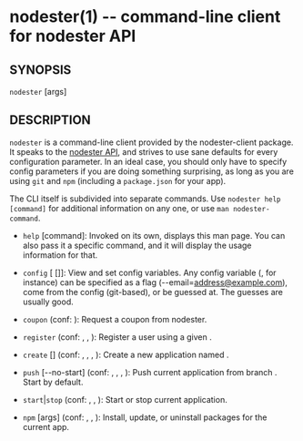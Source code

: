 nodester(1) -- command-line client for nodester API
===================================================

## SYNOPSIS

`nodester` <command> [args]

## DESCRIPTION

`nodester` is a command-line client provided by the nodester-client
package. It speaks to the [nodester API][], and strives to use sane
defaults for every configuration parameter. In an ideal case, you
should only have to specify config parameters if you are doing something
surprising, as long as you are using `git` and `npm` (including a
`package.json` for your app).

The CLI itself is subdivided into separate commands. Use `nodester help [command]`
for additional information on any one, or use `man nodester-command`.

* `help` [command]:
  Invoked on its own, displays this man page. You can also pass it a
  specific command, and it will display the usage information for that.

* `config` [<key> [<val>]]:
  View and set config variables. Any config variable (<email>, for instance)
  can be specified as a flag (--email=address@example.com), come from the config
  (git-based), or be guessed at. The guesses are usually good.

* `coupon` (conf: <email>):
  Request a coupon from nodester.

* `register` <coupon> (conf: <email>, <user>, <key>):
  Register a user using a given <coupon>.

* `create` [<app>] (conf: <user>, <pass>, <app>, <branch>):
  Create a new application named <app>.

* `push` [--no-start] (conf: <user>, <pass>, <app>, <branch>):
  Push current application from branch <branch>. Start by default.

* `start`|`stop` (conf: <user>, <pass>, <app>):
  Start or stop current application.

* `npm` <command> [args] (conf: <user>, <pass>, <app>):
  Install, update, or uninstall packages for the current app.


[nodester API]: http://nodester.com/api.html
